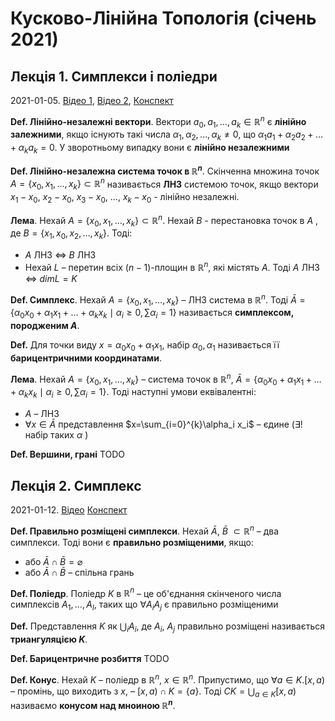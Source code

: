 # Кусково-Лінійна Топологія (січень 2021)

## Лекція 1. Симплекси і поліедри
2021-01-05. [Відео 1](https://youtube.com/watch?v=L0VvA4gL5Es), [Відео 2](https://www.youtube.com/watch?v=hCzaDl4bOkA), [Конспект](./pl_topology/lecture_1.pdf)

**Def. Лінійно-незалежні вектори**.
Вектори $a_{0}, a_{1}, \ldots, a_{k} \in \mathbb{R}^n$ є **лінійно залежними**, якщо існують такі числа $\alpha_{1}, \alpha_{2}, \ldots, \alpha_{k} \neq 0$, що $\alpha_{1}a_{1}+\alpha_{2}a_{2}+\ldots+\alpha_{k} a_{k}=0$.
У зворотньому випадку вони є **лінійно незалежними**

**Def. Лінійно-незалежна система точок в $\mathbb{R}^{n}$**.
Скінченна множина точок $A=\left\{x_{0}, x_{1}, \ldots, x_{k}\right\} \subset \mathbb{R}^{n}$ називається **ЛНЗ** системою точок, якщо вектори $x_{1} - x_{0}$, $x_{2} - x_{0}$, $x_{3} - x_{0}$, $\ldots$, $x_{k} - x_{0}$ - лінійно незалежні.

**Лема**. Нехай $A=\left\{x_{0}, x_{1}, \ldots, x_{k}\right\} \subset \mathbb{R}^{n}$.
Нехай $B$ - перестановка точок в $A$ , де $B = \left\{x_{1}, x_{0}, x_{2}, \ldots, x_{k}\right\}$. Тоді:

- $A$ ЛНЗ $\Leftrightarrow$ $B$ ЛНЗ
- Нехай $L$ – перетин всіх $(n-1)$-площин в $\mathbb{R}^{n}$, які містять $A$. Тоді $A$ ЛНЗ  $\Leftrightarrow$ $dimL=K$

**Def. Симплекс**. Нехай $A=\left\{x_{0}, x_{1}, \ldots, x_{k}\right\}$ – ЛНЗ система в $\mathbb{R}^{n}$. Тоді $\bar{A}=\left\{\alpha_{0}x_{0}+\alpha_{1}x_{1}+\ldots+ \alpha_{k}x_{k}\mid\alpha_{i}\geq0, \sum \alpha_{i}=1\right\}$ називається **симплексом, породженим $A$**.

**Def.** Для точки виду $x=\alpha_{0}x_{0}+\alpha_{1}x_{1}$, набір $\alpha_{0},\alpha_{1}$ називається її **барицентричними координатами**.

**Лема**. Нехай $A=\left\{x_{0}, x_{1}, \ldots, x_{k}\right\}$ – система точок в $\mathbb{R}^{n}$, $\bar{A}=\left\{\alpha_{0}x_{0}+\alpha_{1}x_{1}+\ldots+ \alpha_{k}x_{k}\mid\alpha_{i}\geq0, \sum \alpha_{i}=1\right\}$. Тоді наступні умови еквівалентні:

- $A$ – ЛНЗ
- $\forall x \in \bar{A}$ представлення $x=\sum_{i=0}^{k}\alpha_i x_i$ – єдине ($\exists !$ набір таких $\alpha$ )

**Def. Вершини, грані** TODO

##  Лекція 2. Симплекс
2021-01-12. [Відео](https://www.youtube.com/watch?v=Plqci0HNgvo) [Конспект](./pl_topology/lecture_2.pdf)

**Def. Правильно розміщені симплекси**. Нехай $\bar{A}$, $\bar{B}$ $\subset \mathbb{R}^{n}$ – два симплекси. Тоді вони є **правильно розміщеними**, якщо:

- або $\bar{A} \cap \bar{B}=\varnothing$
- або $\bar{A} \cap \bar{B}$ – спільна грань

**Def. Поліедр**. Поліедр $K$ в $\mathbb{R}^{n}$ – це об'єднання скінченого числа симплексів $A_{1}, \ldots, A_{l}$, таких що $\forall A_{i} A_{j}$ є правильно розміщеними

**Def.** Представлення $K$ як $\bigcup_{i}A_{i}$, де $A_{i}$, $A_{j}$ правильно розміщені називається **триангуляцією $K$**.

**Def. Барицентричне розбиття** TODO

**Def. Конус**. Нехай $K$ – поліедр в $\mathbb{R}^{n}$, $x \in \mathbb{R}^{n}$. Припустимо, що $\forall a \in K. [x,a)$ – промінь, що виходить з $x$, – $[x, a) \cap K = \{a\}$. Тоді $CK=\bigcup_{a \in K} [x, a)$ називаємо **конусом над мноиною $\mathbb{R}^{n}$**.

